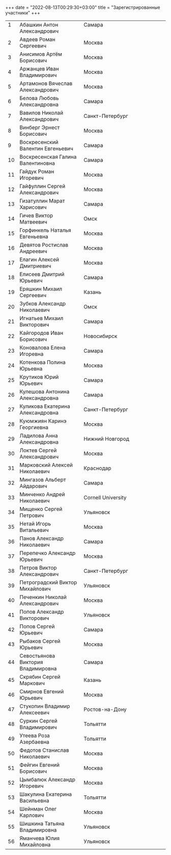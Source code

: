 +++
date = "2022-08-13T00:29:30+03:00"
title = "Зарегистрированные участники"
+++
<table style="table-layout: fixed;">
<tbody>
<tr>
<td style="width: 5%; vertical-align: top;">1</td>
<td style="width: 40%; vertical-align: top;">
Абашкин
Антон Александрович </td>
<td style="vertical-align: top;">Самара</td>
</tr>
<tr>
<td>2</td>
<td>
Авдеев
Роман Сергеевич </td>
<td>Москва</td>
</tr>
<tr>
<td>3</td>
<td>
Анисимов
Артём Борисович </td>
<td>Москва</td>
</tr>
<tr>
<td>4</td>
<td>
Аржанцев
Иван Владимирович
</td>
<td>
Москва
</td>
</tr>
<tr>
<td>5</td>
<td>
Артамонов
Вячеслав Александрович
</td>
<td>
Москва
</td>
</tr>
<tr>
<td>6</td>
<td>
Белова Любовь Александровна
</td>
<td>
Самара
</td>
</tr>
<tr>
<td>7</td>
<td>
Вавилов
Николай Александрович
</td>
<td>
Санкт-Петербург
</td>
</tr>
<tr>
<td>8</td>
<td>
Винберг Эрнест
Борисович
</td>
<td>
Москва
</td>
</tr>
<tr>
<td>9</td>
<td>
Воскресенский
Валентин Евгеньевич
</td>
<td>
Самара
</td>
</tr>
<tr>
<td>10</td>
<td>
Воскресенская Галина
Валентиновна
</td>
<td>
Самара
</td>
</tr>
<tr>
<td>11</td>
<td>
Гайдук
Роман Игоревич </td>
<td>
Москва
</td>
</tr>
<tr>
<td>12</td>
<td>
Гайфуллин
Сергей Александрович
</td>
<td>
Москва
</td>
</tr>
<tr>
<td>13</td>
<td>
Гизатуллин
Марат Харисович
</td>
<td>
Самара
</td>
</tr>
<tr>
<td>14</td>
<td>
Гичев
Виктор Матвеевич </td>
<td>
Омск
</td>
</tr>
<tr>
<td>15</td>
<td>
Горфинкель
Наталья Евгеньевна </td>
<td>
Москва
</td>
</tr>
<tr>
<td>16</td>
<td>
Девятов
Ростислав Андреевич </td>
<td>
Москва
</td>
</tr>
<tr>
<td>17</td>
<td>
Елагин
Алексей Дмитриевич </td>
<td>
Москва
</td>
</tr>
<tr>
<td>18</td>
<td>
Елисеев
Дмитрий Юрьевич </td>
<td>
Самара
</td>
</tr>
<tr>
<td>19</td>
<td>
Еряшкин
Михаил Сергеевич </td>
<td>
Казань
</td>
</tr>
<tr>
<td>20</td>
<td>
Зубков
Александр Николаевич
</td>
<td>
Омск
</td>
</tr>
<tr>
<td>21</td>
<td>
Игнатьев
Михаил Викторович
</td>
<td>
Самара
</td>
</tr>
<tr>
<td>22</td>
<td>
Кайгородов
Иван Борисович </td>
<td>
Новосибирск
</td>
</tr>
<tr>
<td>23</td>
<td>
Коновалова
Елена Игоревна
</td>
<td>
Самара
</td>
</tr>
<tr>
<td>24</td>
<td>
Котенкова
Полина Юрьевна </td>
<td>
Москва
</td>
</tr>
<tr>
<td>25</td>
<td>
Крутиков
Юрий Юрьевич
</td>
<td>
Самара
</td>
</tr>
<tr>
<td>26</td>
<td>
Кулешова
Антонина Александровна </td>
<td>
Самара
</td>
</tr>
<tr>
<td>27</td>
<td>
Куликова
Екатерина Александровна </td>
<td>
Санкт-Петербург
</td>
</tr>
<tr>
<td>28</td>
<td>
Куюмжиян
Каринэ Георгиевна
</td>
<td>
Москва
</td>
</tr>
<tr>
<td>29</td>
<td>
Ладилова
Анна Александровна </td>
<td>
Нижний
Новгород
</td>
</tr>
<tr>
<td>30</td>
<td>
Локтев
Сергей Александрович </td>
<td>
Москва
</td>
</tr>
<tr>
<td>31</td>
<td>
Марковский
Алексей Николаевич </td>
<td>
Краснодар
</td>
</tr>
<tr>
<td>32</td>
<td>
Мингазов
Альберт Айдарович
</td>
<td>
Самара
</td>
</tr>
<tr>
<td>33</td>
<td>
Минченко
Андрей Николаевич </td>
<td>
Cornell
University </td>
</tr>
<tr>
<td>34</td>
<td>
Мищенко
Сергей Петрович
</td>
<td>
Ульяновск
</td>
</tr>
<tr>
<td>35</td>
<td>
Нетай
Игорь Витальевич </td>
<td>
Москва
</td>
</tr>
<tr>
<td>36</td>
<td>
Панов Александр Николаевич
</td>
<td>
Самара
</td>
</tr>
<tr>
<td>37</td>
<td>
Перепечко
Александр Юрьевич </td>
<td>
Москва
</td>
</tr>
<tr>
<td>38</td>
<td>
Петров
Виктор Александрович </td>
<td>
Санкт-Петербург
</td>
</tr>
<tr>
<td>39</td>
<td>
Петроградский
Виктор Михайлович
</td>
<td>
Ульяновск
</td>
</tr>
<tr>
<td>40</td>
<td>
Печенкин Николай
Александрович
</td>
<td>
Москва
</td>
</tr>
<tr>
<td>41</td>
<td>
Попов
Александр Викторович </td>
<td>
Ульяновск
</td>
</tr>
<tr>
<td>42</td>
<td>
Попов
Сергей Юрьевич
</td>
<td>
Самара
</td>
</tr>
<tr>
<td>43</td>
<td>
Рыбаков
Сергей Юрьевич
</td>
<td>
Москва
</td>
</tr>
<tr>
<td>44</td>
<td>
Севостьянова
Виктория Владимировна
</td>
<td>
Самара
</td>
</tr>
<tr>
<td>45</td>
<td>
Скрябин
Сергей Маркович </td>
<td>
Казань
</td>
</tr>
<tr>
<td>46</td>
<td>
Смирнов
Евгений Юрьевич </td>
<td>
Москва
</td>
</tr>
<tr>
<td>47</td>
<td>
Стукопин
Владимир Алексеевич </td>
<td>
Ростов-на-Дону
</td>
</tr>
<tr>
<td>48</td>
<td>
Суркин
Сергей Владимирович </td>
<td>
Тольятти
</td>
</tr>
<tr>
<td>49</td>
<td>
Утеева
Роза Азербаевна </td>
<td>
Тольятти
</td>
</tr>
<tr>
<td>50</td>
<td>
Федотов
Станислав Николаевич </td>
<td>
Москва
</td>
</tr>
<tr>
<td>51</td>
<td>
Фейгин
Евгений Борисович </td>
<td>
Москва
</td>
</tr>
<tr>
<td>52</td>
<td>
Цымбалюк Александр Игоревич
</td>
<td>
Москва
</td>
</tr>
<tr>
<td>53</td>
<td>
Шакулина
Екатерина Васильевна
</td>
<td>
Тольятти
</td>
</tr>
<tr>
<td>54</td>
<td>
Шейнман
Олег Карлович
</td>
<td>
Москва
</td>
</tr>
<tr>
<td>55</td>
<td>
Шишкина
Татьяна Владимировна
</td>
<td>
Ульяновск
</td>
</tr>
<tr>
<td>56</td>
<td>
Яманчева
Юлия Михайловна
</td>
<td>
Ульяновск
</td>
</tr>
</tbody>
</table>
<br />
